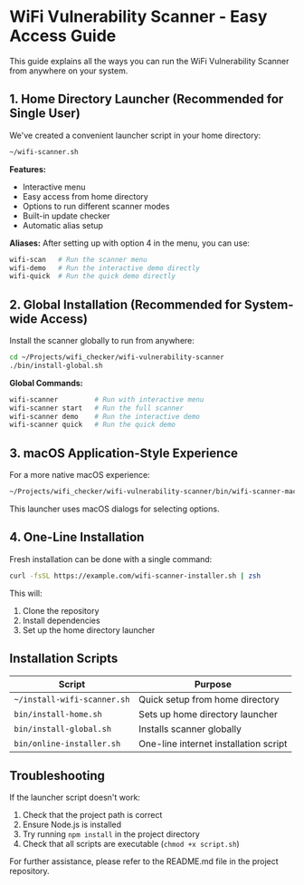 # WiFi Vulnerability Scanner - Easy Access Guide

This guide explains all the ways you can run the WiFi Vulnerability Scanner from anywhere on your system.

## 1. Home Directory Launcher (Recommended for Single User)

We've created a convenient launcher script in your home directory:

```bash
~/wifi-scanner.sh
```

**Features:**
- Interactive menu
- Easy access from home directory
- Options to run different scanner modes
- Built-in update checker
- Automatic alias setup

**Aliases:**
After setting up with option 4 in the menu, you can use:
```bash
wifi-scan   # Run the scanner menu
wifi-demo   # Run the interactive demo directly
wifi-quick  # Run the quick demo directly
```

## 2. Global Installation (Recommended for System-wide Access)

Install the scanner globally to run from anywhere:
```bash
cd ~/Projects/wifi_checker/wifi-vulnerability-scanner
./bin/install-global.sh
```

**Global Commands:**
```bash
wifi-scanner         # Run with interactive menu
wifi-scanner start   # Run the full scanner
wifi-scanner demo    # Run the interactive demo
wifi-scanner quick   # Run the quick demo
```

## 3. macOS Application-Style Experience

For a more native macOS experience:
```bash
~/Projects/wifi_checker/wifi-vulnerability-scanner/bin/wifi-scanner-macos.sh
```

This launcher uses macOS dialogs for selecting options.

## 4. One-Line Installation

Fresh installation can be done with a single command:
```bash
curl -fsSL https://example.com/wifi-scanner-installer.sh | zsh
```

This will:
1. Clone the repository
2. Install dependencies
3. Set up the home directory launcher

## Installation Scripts

| Script | Purpose |
|--------|---------|
| `~/install-wifi-scanner.sh` | Quick setup from home directory |
| `bin/install-home.sh` | Sets up home directory launcher |
| `bin/install-global.sh` | Installs scanner globally |
| `bin/online-installer.sh` | One-line internet installation script |

## Troubleshooting

If the launcher script doesn't work:
1. Check that the project path is correct
2. Ensure Node.js is installed
3. Try running `npm install` in the project directory
4. Check that all scripts are executable (`chmod +x script.sh`)

For further assistance, please refer to the README.md file in the project repository.
